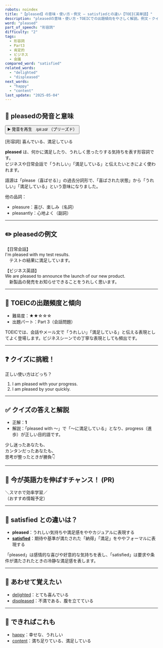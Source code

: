 ```yaml
---
robots: noindex
title: "【pleased】の意味・使い方・例文 ― satisfiedとの違い【TOEIC英単語】"
description: "pleasedの意味・使い方・TOEICでの出題傾向をやさしく解説。例文・クイズ付きでsatisfiedとの違いもわかりやすく学べます。"
word: "pleased"
part_of_speech: "形容詞"
difficulty: "2"
tags:
  - 形容詞
  - Part3
  - 肯定的
  - ビジネス
  - 会議
compared_word: "satisfied"
related_words:
  - "delighted"
  - "displeased"
next_words:
  - "happy"
  - "content"
last_update: "2025-05-04"
---
```


## 🔰 pleasedの発音と意味

<button class="play-audio" onclick="playTTS('pleased')">
  <span class="play-audio-main">
    ▶️ 発音を再生　/pliːzd/
  </span>
  <span class="play-audio-sub">
    （プリーズド）
  </span>
</button>

[形容詞] 喜んでいる、満足している

**pleased** は、何かに満足したり、うれしく思ったりする気持ちを表す形容詞です。  
ビジネスや日常会話で「うれしい」「満足している」と伝えたいときによく使われます。

語源は「please（喜ばせる）」の過去分詞形で、「喜ばされた状態」から「うれしい」「満足している」という意味になりました。

他の品詞：  
- pleasure：喜び、楽しみ（名詞）
- pleasantly：心地よく（副詞）

---

## ✏️ pleasedの例文

【日常会話】  
I'm pleased with my test results.  
　テストの結果に満足しています。

【ビジネス英語】  
We are pleased to announce the launch of our new product.  
　新製品の発売をお知らせできることをうれしく思います。

---

## 🎯 TOEICの出題頻度と傾向

- 難易度：★★☆☆☆
- 出題パート：Part 3（会話問題）

TOEICでは、会話やメール文で「うれしい」「満足している」と伝える表現としてよく登場します。ビジネスシーンでの丁寧な表現としても頻出です。

---

## ❓ クイズに挑戦！

正しい使い方はどっち？

1. I am pleased with your progress.  
2. I am pleased by your quickly.

---

## ✅ クイズの答えと解説

- 正解：**1**
- 解説：「pleased with ～」で「～に満足している」となり、progress（進歩）が正しい目的語です。

少し迷ったあなたも、  
カンタンだったあなたも、  
思考が整ったときが勝負👇️

---

## 🚀 今が英語力を伸ばすチャンス！ (PR)

<div class="info-center">
＼スマホで効率学習／<br>  
（おすすめ情報予定）
</div>

---

## 🤔  satisfied との違いは？

- **pleased**：うれしい気持ちや満足感をややカジュアルに表現する
- **[satisfied](/satisfied)**：期待や基準が満たされた「納得」「満足」をややフォーマルに表現する

「pleased」は感情的な喜びや好意的な気持ちを表し、「satisfied」は要求や条件が満たされたときの冷静な満足感を表します。

---

## 🧩 あわせて覚えたい

- [delighted](/delighted)：とても喜んでいる
- [displeased](/displeased)：不満である、腹を立てている

---

## 📖 できればこれも

- [happy](/happy)：幸せな、うれしい
- [content](/content)：満ち足りている、満足している

<!-- cvid: aid33_bid05 -->

